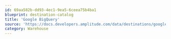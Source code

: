 ```yaml
---
id: 69aa582b-dd93-4ec1-9ea5-6ceea75b4ba1
blueprint: destination-catalog
title: 'Google BigQuery'
source: 'https://docs.developers.amplitude.com/data/destinations/google-bigquery'
category: Warehouse
---
```

